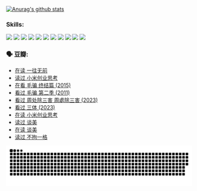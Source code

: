 
[![Anurag's github stats](https://github-readme-stats.vercel.app/api?username=w940853815)](https://github.com/anuraghazra/github-readme-stats)

### Skills:

<code><img height="32" src="https://cdn.jsdelivr.net/npm/simple-icons@v5/icons/python.svg"></code>
<code><img height="32" src="https://cdn.jsdelivr.net/npm/simple-icons@v5/icons/javascript.svg"></code>
<code><img height="32" src="https://cdn.jsdelivr.net/npm/simple-icons@v5/icons/django.svg"></code>
<code><img height="32" src="https://cdn.jsdelivr.net/npm/simple-icons@v5/icons/flask.svg"></code>
<code><img height="32" src="https://cdn.jsdelivr.net/npm/simple-icons@v5/icons/vuetify.svg"></code>
<code><img height="32" src="https://cdn.jsdelivr.net/npm/simple-icons@v5/icons/git.svg"></code>
<code><img height="32" src="https://cdn.jsdelivr.net/npm/simple-icons@v5/icons/docker.svg"></code>
<code><img height="32" src="https://cdn.jsdelivr.net/npm/simple-icons@v5/icons/postgresql.svg"></code>
<code><img height="32" src="https://cdn.jsdelivr.net/npm/simple-icons@v5/icons/elasticsearch.svg"></code>
<code><img height="32" src="https://cdn.jsdelivr.net/npm/simple-icons@v5/icons/macos.svg"></code>
<code><img height="32" src="https://cdn.jsdelivr.net/npm/simple-icons@v5/icons/linux.svg"></code>

### 🗣 豆瓣:

<!-- DOUBAN-ACTIVITIES:START -->
- [在读 一往无前](https://www.douban.com/people/136069238/status/4590507310/?_i=15141637)
- [读过 小米创业思考](https://www.douban.com/people/136069238/status/4590506983/?_i=15141637)
- [在看 毛骗 终结篇‎ (2015)](https://www.douban.com/people/136069238/status/4581971924/?_i=15141637)
- [看过 毛骗 第二季‎ (2011)](https://www.douban.com/people/136069238/status/4581971810/?_i=15141637)
- [看过 周处除三害 周處除三害‎ (2023)](https://www.douban.com/people/136069238/status/4575646701/?_i=15141637)
- [看过 三体‎ (2023)](https://www.douban.com/people/136069238/status/4574263039/?_i=15141637)
- [在读 小米创业思考](https://www.douban.com/people/136069238/status/4572047905/?_i=15141637)
- [读过 谈美](https://www.douban.com/people/136069238/status/4572047629/?_i=15141637)
- [在读 谈美](https://www.douban.com/people/136069238/status/4560861771/?_i=15141637)
- [读过 不拘一格](https://www.douban.com/people/136069238/status/4560861445/?_i=15141637)
<!-- DOUBAN-ACTIVITIES:END -->


![Snake animation](https://raw.githubusercontent.com/w940853815/w940853815/output/github-contribution-grid-snake.svg)

<!--
**w940853815/w940853815** is a ✨ _special_ ✨ repository because its `README.md` (this file) appears on your GitHub profile.

Here are some ideas to get you started:

- 🔭 I’m currently working on ...
- 🌱 I’m currently learning ...
- 👯 I’m looking to collaborate on ...
- 🤔 I’m looking for help with ...
- 💬 Ask me about ...
- 📫 How to reach me: ...
- 😄 Pronouns: ...
- ⚡ Fun fact: ...
-->
